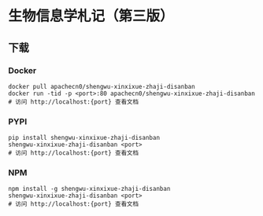 # 生物信息学札记（第三版）

## 下载

### Docker

```
docker pull apachecn0/shengwu-xinxixue-zhaji-disanban
docker run -tid -p <port>:80 apachecn0/shengwu-xinxixue-zhaji-disanban
# 访问 http://localhost:{port} 查看文档
```

### PYPI

```
pip install shengwu-xinxixue-zhaji-disanban
shengwu-xinxixue-zhaji-disanban <port>
# 访问 http://localhost:{port} 查看文档
```

### NPM

```
npm install -g shengwu-xinxixue-zhaji-disanban
shengwu-xinxixue-zhaji-disanban <port>
# 访问 http://localhost:{port} 查看文档
```